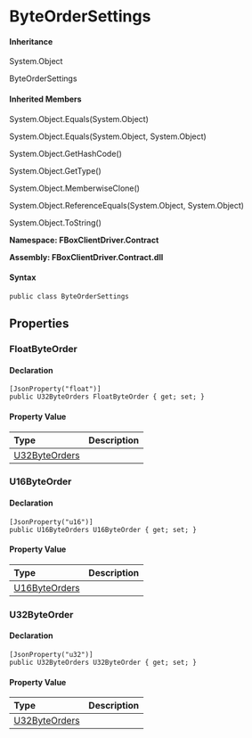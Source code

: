 # ByteOrderSettings

#### Inheritance

System.Object

ByteOrderSettings

#### Inherited Members

System.Object.Equals\(System.Object\)

System.Object.Equals\(System.Object, System.Object\)

System.Object.GetHashCode\(\)

System.Object.GetType\(\)

System.Object.MemberwiseClone\(\)

System.Object.ReferenceEquals\(System.Object, System.Object\)

System.Object.ToString\(\)

**Namespace: FBoxClientDriver.Contract**

**Assembly: FBoxClientDriver.Contract.dll**

#### Syntax <a id="FBoxClientDriver_Contract_ByteOrderSettings_syntax"></a>

```text
public class ByteOrderSettings
```

## Properties <a id="properties"></a>

### FloatByteOrder <a id="FBoxClientDriver_Contract_ByteOrderSettings_FloatByteOrder"></a>

#### Declaration

```text
[JsonProperty("float")]
public U32ByteOrders FloatByteOrder { get; set; }
```

#### Property Value

| Type | Description |
| :--- | :--- |
| [U32ByteOrders](https://docs.flexem.net/fbox/zh-cn/sdk/FBoxClientDriver.Contract.U32ByteOrders.html) |  |

### U16ByteOrder <a id="FBoxClientDriver_Contract_ByteOrderSettings_U16ByteOrder"></a>

#### Declaration

```text
[JsonProperty("u16")]
public U16ByteOrders U16ByteOrder { get; set; }
```

#### Property Value

| Type | Description |
| :--- | :--- |
| [U16ByteOrders](https://docs.flexem.net/fbox/zh-cn/sdk/FBoxClientDriver.Contract.U16ByteOrders.html) |  |

### U32ByteOrder <a id="FBoxClientDriver_Contract_ByteOrderSettings_U32ByteOrder"></a>

#### Declaration

```text
[JsonProperty("u32")]
public U32ByteOrders U32ByteOrder { get; set; }
```

#### Property Value

| Type | Description |
| :--- | :--- |
| [U32ByteOrders](https://docs.flexem.net/fbox/zh-cn/sdk/FBoxClientDriver.Contract.U32ByteOrders.html) |  |

